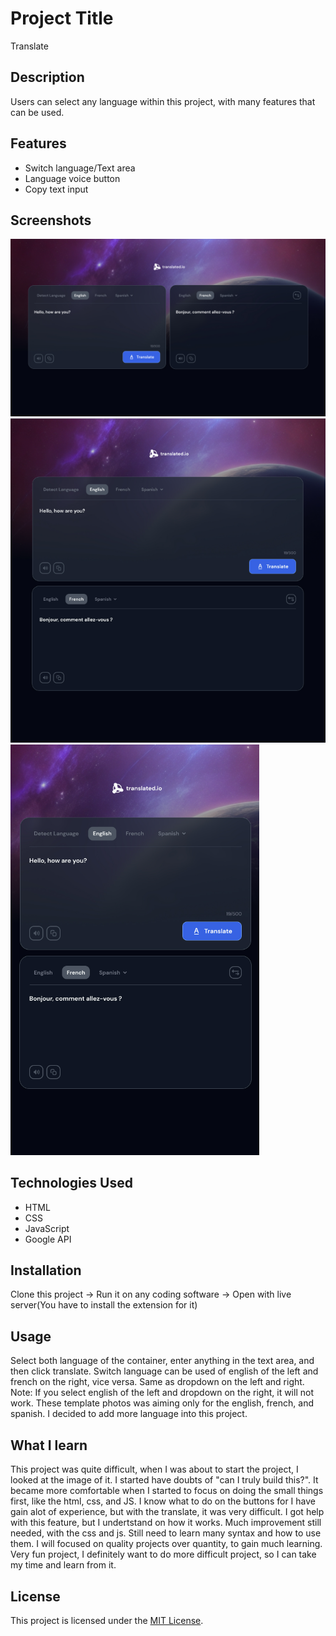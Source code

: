 # Project Title
Translate

## Description

Users can select any language within this project, with many features that can be used.

## Features

- Switch language/Text area
- Language voice button
- Copy text input

## Screenshots

<img src="image/desktop translate.jpeg">
<img src="image/tablet translate.png">
<img src="image/mobile translate.png">

## Technologies Used

- HTML
- CSS
- JavaScript
- Google API

## Installation

Clone this project -> Run it on any coding software -> Open with live server(You have to install the extension for it)

## Usage

Select both language of the container, enter anything in the text area, and then click translate. Switch language can be used of english of the left and french on the right, vice versa. Same as dropdown on the left and right. Note: If you select english of the left and dropdown on the right, it will not work. These template photos was aiming only for the english, french, and spanish. I decided to add more language into this project. 

## What I learn

This project was quite difficult, when I was about to start the project, I looked at the image of it. I started have doubts of "can I truly build this?". It became more comfortable when I started to focus on doing the small things first, like the html, css, and JS. I know what to do on the buttons for I have gain alot of experience, but with the translate, it was very difficult. I got help with this feature, but I undertstand on how it works. Much improvement still needed, with the css and js. Still need to learn many syntax and how to use them. I will focused on quality projects over quantity, to gain much learning. Very fun project, I definitely want to do more difficult project, so I can take my time and learn from it.  

## License

This project is licensed under the [MIT License](LICENSE).